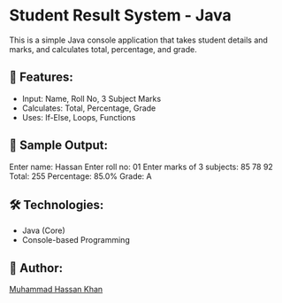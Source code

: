 # Student Result System - Java

This is a simple Java console application that takes student details and marks, and calculates total, percentage, and grade.

## 📌 Features:
- Input: Name, Roll No, 3 Subject Marks
- Calculates: Total, Percentage, Grade
- Uses: If-Else, Loops, Functions

## 🧪 Sample Output:
Enter name: Hassan
Enter roll no: 01
Enter marks of 3 subjects: 85 78 92
Total: 255
Percentage: 85.0%
Grade: A

## 🛠 Technologies:
- Java (Core)
- Console-based Programming

## 👤 Author:
[Muhammad Hassan Khan](https://github.com/hasandurani)
